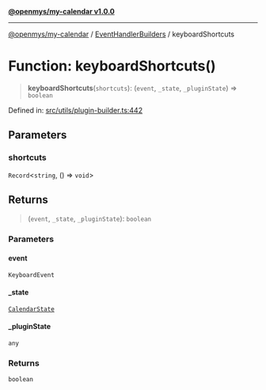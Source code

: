 [**@openmys/my-calendar v1.0.0**](../../../../README.md)

***

[@openmys/my-calendar](../../../../globals.md) / [EventHandlerBuilders](../README.md) / keyboardShortcuts

# Function: keyboardShortcuts()

> **keyboardShortcuts**(`shortcuts`): (`event`, `_state`, `_pluginState`) => `boolean`

Defined in: [src/utils/plugin-builder.ts:442](https://github.com/openmys/my-calendar/blob/96ebce4306bfb6a4ab4c4297a9b422c56933c5da/src/utils/plugin-builder.ts#L442)

## Parameters

### shortcuts

`Record`\<`string`, () => `void`\>

## Returns

> (`event`, `_state`, `_pluginState`): `boolean`

### Parameters

#### event

`KeyboardEvent`

#### \_state

[`CalendarState`](../../../../interfaces/CalendarState.md)

#### \_pluginState

`any`

### Returns

`boolean`
